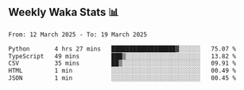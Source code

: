 ## Weekly Waka Stats 📊
<!--START_SECTION:waka-->

```txt
From: 12 March 2025 - To: 19 March 2025

Python       4 hrs 27 mins   ██████████████████▓░░░░░░   75.07 %
TypeScript   49 mins         ███▒░░░░░░░░░░░░░░░░░░░░░   13.82 %
CSV          35 mins         ██▒░░░░░░░░░░░░░░░░░░░░░░   09.91 %
HTML         1 min           ░░░░░░░░░░░░░░░░░░░░░░░░░   00.49 %
JSON         1 min           ░░░░░░░░░░░░░░░░░░░░░░░░░   00.45 %
```

<!--END_SECTION:waka-->

<!--

Here are some ideas to get you started:

- 🔭 I’m currently working on (way to add branches committed on)
- 🌱 I’m currently learning Web Frameworks and Machine Learning! (Lisp, JS (react & angular), Python, and __)
- 💬 Ask me about ...
- 📫 How to reach me: 
- 😄 Pronouns: He/Him/His
- ⚡ Fun fact: ...

that-recsys-lab
-->
